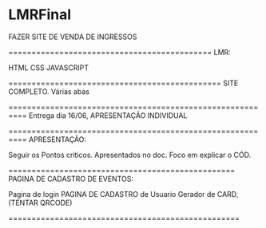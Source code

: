 # LMRFinal

FAZER SITE DE VENDA DE INGRESSOS

============================================
LMR:

HTML
CSS
JAVASCRIPT

==============================================
SITE COMPLETO.
Várias abas

==========================================================
Entrega dia 16/06, APRESENTAÇÃO INDIVIDUAL

==========================================================
APRESENTAÇÃO:

Seguir os Pontos criticos.
Apresentados no doc.
Foco em explicar o CÓD.

================================================= 
PAGINA DE CADASTRO DE EVENTOS:

Pagina de login
PAGINA DE CADASTRO de Usuario
Gerador de CARD, (TENTAR QRCODE)

==================================================
